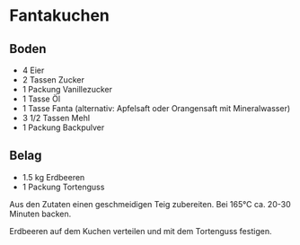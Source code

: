 # Fantakuchen

## Boden

* 4 Eier
* 2 Tassen Zucker
* 1 Packung Vanillezucker
* 1 Tasse Öl
* 1 Tasse Fanta (alternativ: Apfelsaft oder Orangensaft mit Mineralwasser)
* 3 1/2 Tassen Mehl
* 1 Packung Backpulver

## Belag

* 1.5 kg Erdbeeren
* 1 Packung Tortenguss

Aus den Zutaten einen geschmeidigen Teig zubereiten.
Bei 165°C ca. 20-30 Minuten backen.

Erdbeeren auf dem Kuchen verteilen und mit dem Tortenguss festigen.
